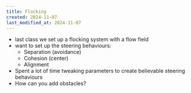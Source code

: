 ```yaml
---
title: Flocking
created: 2024-11-07
last_modified_at: 2024-11-07
---
```


- last class we set up a flocking system with a flow field
- want to set up the steering behaviours:
	- Separation (avoidance)
	- Cohesion (center)
	- Alignment
- Spent a lot of time tweaking parameters to create believable steering behaviours
- How can you add obstacles?